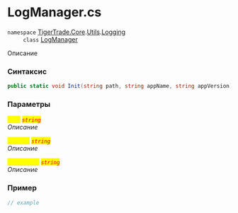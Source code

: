 
# LogManager.cs
`namespace` [TigerTrade.Core](../../../../../TigerTrade.Core.md).[Utils](../../../../../TigerTrade.Core/Utils.md).[Logging](../../../../../TigerTrade.Core/Utils/Logging.md)  
&nbsp;&nbsp;&nbsp;&nbsp;&nbsp;&nbsp;&nbsp;&nbsp;&nbsp;`class` [LogManager](../../LogManager.cs.md)

Описание

### Синтаксис
```csharp
public static void Init(string path, string appName, string appVersion)
```
### Параметры  
<mark style="color:yellow;">`path`</mark> <mark style="color:red;">*`string`*</mark>  
 *Описание*  
  
<mark style="color:yellow;">`appName`</mark> <mark style="color:red;">*`string`*</mark>  
 *Описание*  
  
<mark style="color:yellow;">`appVersion`</mark> <mark style="color:red;">*`string`*</mark>  
 *Описание*  
  


### Пример  
```csharp
// example
```
                    
                    
